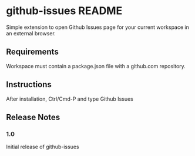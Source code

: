 # github-issues README

Simple extension to open Github Issues page for your current workspace in an external browser.

## Requirements

Workspace must contain a package.json file with a github.com repository.

## Instructions

After installation, Ctrl/Cmd-P and type Github Issues

## Release Notes

### 1.0

Initial release of github-issues